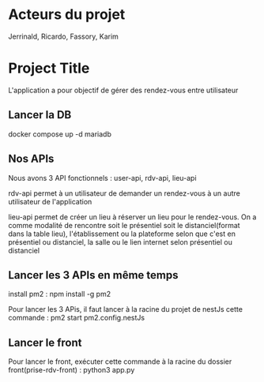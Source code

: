 
# Acteurs du projet

Jerrinald, Ricardo, Fassory, Karim

# Project Title

L'application a pour objectif de gérer des rendez-vous entre utilisateur

## Lancer la DB

docker compose up -d mariadb

## Nos APIs

Nous avons 3 API fonctionnels : user-api, rdv-api, lieu-api

rdv-api permet à un utilisateur de demander un rendez-vous à un autre utilisateur de l'application

lieu-api permet de créer un lieu à réserver un lieu pour le rendez-vous. On a comme modalité de rencontre soit le présentiel soit le distanciel(format dans la table lieu), l'établissement ou la plateforme selon que c'est en présentiel ou distanciel, la salle ou le lien internet selon présentiel ou distanciel

## Lancer les 3 APIs en même temps

install pm2 : npm install -g pm2

Pour lancer les 3 APis, il faut lancer à la racine du projet de nestJs cette commande : pm2 start pm2.config.nestJs

## Lancer le front

Pour lancer le front, exécuter cette commande à la racine du dossier front(prise-rdv-front) : python3 app.py